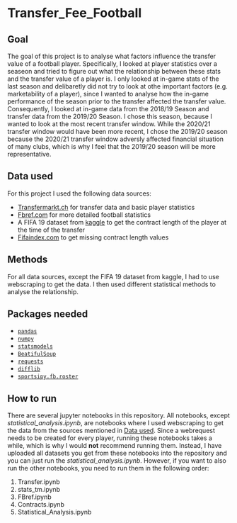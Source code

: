 # Transfer_Fee_Football
## Goal
The goal of this project is to analyse what factors influence the transfer value of a football player. Specifically, I looked at player statistics over a seaseon and tried to figure out what the relationship between these stats and the transfer value of a player is. I only looked at in-game stats of the last season and delibaretly did not try to look at othe important factors (e.g. marketability of a player), since I wanted to analyse how the in-game performance of the season prior to the transfer affected the transfer value. Consequently, I looked at in-game data from the 2018/19 Season and transfer data from the 2019/20 Season. I chose this season, because I wanted to look at the most recent transfer window. While the 2020/21 transfer window would have been more recent, I chose the 2019/20 season because the 2020/21 transfer window adversly affected financial situation of many clubs, which is why I feel that the 2019/20 season will be more representative.
## Data used
For this project I used the following data sources:
- [Transfermarkt.ch](https://www.transfermarkt.ch/) for transfer data and basic player statistics
- [Fbref.com](https://fbref.com/en/) for more detailed football statistics
- A FIFA 19 dataset from [kaggle](https://www.kaggle.com/karangadiya/fifa19) to get the contract length of the player at the time of the transfer
- [Fifaindex.com](https://www.fifaindex.com/de/) to get missing contract length values
## Methods
For all data sources, except the FIFA 19 dataset from kaggle, I had to use webscraping to get the data. I then used different statistical methods to analyse the relationship.
## Packages needed
- [`pandas`](https://pandas.pydata.org/docs/)
- [`numpy`](https://numpy.org/doc/1.20/)
- [`statsmodels`](https://www.statsmodels.org/stable/index.html)
- [`BeatifulSoup`](https://www.crummy.com/software/BeautifulSoup/bs4/doc/)
- [`requests`](https://docs.python-requests.org/en/master/)
- [`difflib`](https://docs.python.org/3/library/difflib.html)
- [`sportsipy.fb.roster`](https://sportsreference.readthedocs.io/en/stable/fb.html)
## How to run
There are several jupyter notebooks in this repository. All notebooks, except *statistical_analysis.ipynb*, are notebooks where I used webscraping to get the data from the sources mentioned in [Data used](#data-used). Since a webrequest needs to be created for every player, running these notebooks takes a while, which is why I would **not** recommend running them. Instead, I have uploaded all datasets you get from these notebooks into the repository and you can just run the *statistical_analysis.ipynb*. However, if you want to also run the other notebooks, you need to run them in the following order:
1. Transfer.ipynb
2. stats_tm.ipynb
3. FBref.ipynb
4. Contracts.ipynb
5. Statistical_Analysis.ipynb
